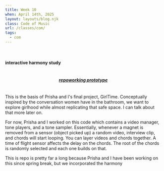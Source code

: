 ```yaml
---
title: Week 10
when: April 14th, 2025
layout: layouts/blog.njk
class: Code of Music
url: /classes/com/
tags:
  - com
---
```


<br>
  
#### interactive harmony study

<div style="display:flex;flex-direction: rows;flex-wrap: wrap;justify-content:center;">

##### <a target="_blank" href="https://github.com/olivia-em/GirlTime">repo</a>

##### <a target="_blank" href="https://olivia-em.github.io/GirlTime/">working prototype</a>

</div>
 
This is the basis of Prisha and I's final project, GirlTime. Conceptually inspired by the conversation women have 
in the bathroom, we want to explore girlhood while almost replicating that safe space. I can talk about that more later on.

For now, Prisha and I worked on this code which contains a video manager, tone players, and a tone sampler. Essentially, whenever a magnet is removed
from a sensor (object picked up) a random video, interview clip, and chords will start looping. You can layer videos and chords together. A time of flight sensor affects
the delay on the chords. The root of the chords is randomly selected and each one builds on that.

This is repo is pretty far a long because Prisha and I have been working on this since spring break, but we incorporated the harmony 
